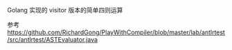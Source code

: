 Golang 实现的 visitor 版本的简单四则运算

参考 https://github.com/RichardGong/PlayWithCompiler/blob/master/lab/antlrtest/src/antlrtest/ASTEvaluator.java

